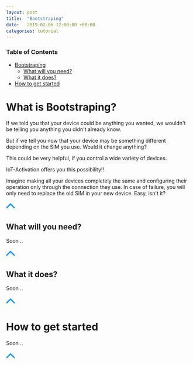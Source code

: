 ```yaml
---
layout: post
title:  "Bootstraping"
date:   2019-02-06 12:00:00 +00:00
categories: tutorial
---
```

### Table of Contents

- [Bootstraping](#bootstraping)
  * [What will you need?](#what-will-you-need)
  * [What it does?](#what-it-does)
- [How to get started](#how-to-get-started)


# What is Bootstraping?

If we told you that your device could be anything you wanted, we wouldn't be telling you anything you didn't already know. 

But if we tell you now that your device may be something different depending on the SIM you use.
Would it change anything?

This could be very helpful, if you control a wide variety of devices.

IoT-Activation offers you this possibility!!

Imagine making all your devices completely the same and configuring their operation only through the connection they use. 
In case of failure, you will only need to replace the old SIM in your new device. 
Easy, isn't it?

[![pic](pictures/utils/arrow_up.png)](#table-of-contents)

## What will you need?

Soon ..

[![pic](pictures/utils/arrow_up.png)](#table-of-contents)

## What it does?

Soon ..

[![pic](pictures/utils/arrow_up.png)](#table-of-contents)


# How to get started

Soon ..





[![pic](pictures/utils/arrow_up.png)](#table-of-contents)